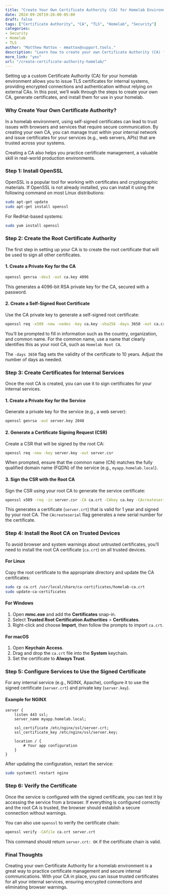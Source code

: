 ```yaml
---
title: "Create Your Own Certificate Authority (CA) for Homelab Environment"  
date: 2024-09-26T19:26:00-05:00  
draft: false  
tags: ["Certificate Authority", "CA", "TLS", "Homelab", "Security"]  
categories:  
- Security  
- Homelab  
- TLS  
author: "Matthew Mattox - mmattox@support.tools."  
description: "Learn how to create your own Certificate Authority (CA) for your homelab environment and issue TLS certificates for your internal systems."  
more_link: "yes"  
url: "/create-certificate-authority-homelab/"  
---
```


Setting up a custom Certificate Authority (CA) for your homelab environment allows you to issue TLS certificates for internal systems, providing encrypted connections and authentication without relying on external CAs. In this post, we’ll walk through the steps to create your own CA, generate certificates, and install them for use in your homelab.

<!--more-->

### Why Create Your Own Certificate Authority?

In a homelab environment, using self-signed certificates can lead to trust issues with browsers and services that require secure communication. By creating your own CA, you can manage trust within your internal network and issue certificates for your services (e.g., web servers, APIs) that are trusted across your systems.

Creating a CA also helps you practice certificate management, a valuable skill in real-world production environments.

### Step 1: Install OpenSSL

OpenSSL is a popular tool for working with certificates and cryptographic materials. If OpenSSL is not already installed, you can install it using the following command on most Linux distributions:

```bash
sudo apt-get update
sudo apt-get install openssl
```

For RedHat-based systems:

```bash
sudo yum install openssl
```

### Step 2: Create the Root Certificate Authority

The first step in setting up your CA is to create the root certificate that will be used to sign all other certificates.

#### 1. **Create a Private Key for the CA**

```bash
openssl genrsa -des3 -out ca.key 4096
```

This generates a 4096-bit RSA private key for the CA, secured with a password.

#### 2. **Create a Self-Signed Root Certificate**

Use the CA private key to generate a self-signed root certificate:

```bash
openssl req -x509 -new -nodes -key ca.key -sha256 -days 3650 -out ca.crt
```

You’ll be prompted to fill in information such as the country, organization, and common name. For the common name, use a name that clearly identifies this as your root CA, such as `Homelab Root CA`.

The `-days 3650` flag sets the validity of the certificate to 10 years. Adjust the number of days as needed.

### Step 3: Create Certificates for Internal Services

Once the root CA is created, you can use it to sign certificates for your internal services.

#### 1. **Create a Private Key for the Service**

Generate a private key for the service (e.g., a web server):

```bash
openssl genrsa -out server.key 2048
```

#### 2. **Generate a Certificate Signing Request (CSR)**

Create a CSR that will be signed by the root CA:

```bash
openssl req -new -key server.key -out server.csr
```

When prompted, ensure that the common name (CN) matches the fully qualified domain name (FQDN) of the service (e.g., `myapp.homelab.local`).

#### 3. **Sign the CSR with the Root CA**

Sign the CSR using your root CA to generate the service certificate:

```bash
openssl x509 -req -in server.csr -CA ca.crt -CAkey ca.key -CAcreateserial -out server.crt -days 365 -sha256
```

This generates a certificate (`server.crt`) that is valid for 1 year and signed by your root CA. The `CAcreateserial` flag generates a new serial number for the certificate.

### Step 4: Install the Root CA on Trusted Devices

To avoid browser and system warnings about untrusted certificates, you’ll need to install the root CA certificate (`ca.crt`) on all trusted devices.

#### For Linux

Copy the root certificate to the appropriate directory and update the CA certificates:

```bash
sudo cp ca.crt /usr/local/share/ca-certificates/homelab-ca.crt
sudo update-ca-certificates
```

#### For Windows

1. Open **mmc.exe** and add the **Certificates** snap-in.
2. Select **Trusted Root Certification Authorities** > **Certificates**.
3. Right-click and choose **Import**, then follow the prompts to import `ca.crt`.

#### For macOS

1. Open **Keychain Access**.
2. Drag and drop the `ca.crt` file into the **System** keychain.
3. Set the certificate to **Always Trust**.

### Step 5: Configure Services to Use the Signed Certificate

For any internal service (e.g., NGINX, Apache), configure it to use the signed certificate (`server.crt`) and private key (`server.key`).

#### Example for NGINX

```nginx
server {
    listen 443 ssl;
    server_name myapp.homelab.local;

    ssl_certificate /etc/nginx/ssl/server.crt;
    ssl_certificate_key /etc/nginx/ssl/server.key;

    location / {
        # Your app configuration
    }
}
```

After updating the configuration, restart the service:

```bash
sudo systemctl restart nginx
```

### Step 6: Verify the Certificate

Once the service is configured with the signed certificate, you can test it by accessing the service from a browser. If everything is configured correctly and the root CA is trusted, the browser should establish a secure connection without warnings.

You can also use `openssl` to verify the certificate chain:

```bash
openssl verify -CAfile ca.crt server.crt
```

This command should return `server.crt: OK` if the certificate chain is valid.

### Final Thoughts

Creating your own Certificate Authority for a homelab environment is a great way to practice certificate management and secure internal communications. With your CA in place, you can issue trusted certificates for all your internal services, ensuring encrypted connections and eliminating browser warnings.
